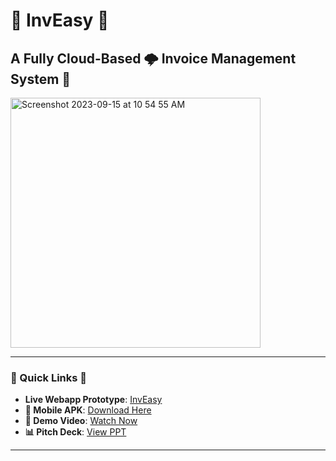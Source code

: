 # 🌟 InvEasy 🌟
## A Fully Cloud-Based 🌩️ Invoice Management System 💼

<img width="400" alt="Screenshot 2023-09-15 at 10 54 55 AM" src="https://github.com/namandureja/sih/assets/58641903/ec9609d4-4841-453a-a842-1ab6daa2f23b">

---

### 🚀 Quick Links 🚀

- **Live Webapp Prototype**: [InvEasy](https://inveasy.netlify.app/)
- **📱 Mobile APK**: [Download Here](https://ndureja.com/app-debug.apk)
- **🎥 Demo Video**: [Watch Now](https://drive.google.com/file/d/1fYpahjoUH3syDDdyHzyoHQvWKdtMMSJK/view?usp=sharing)
- **📊 Pitch Deck**: [View PPT](https://www.canva.com/design/DAFucaiU9Bc/0MaWg_3rp10IDxLttxHeGg/view?utm_content=DAFucaiU9Bc&utm_campaign=designshare&utm_medium=link&utm_source=publishsharelink)

---
